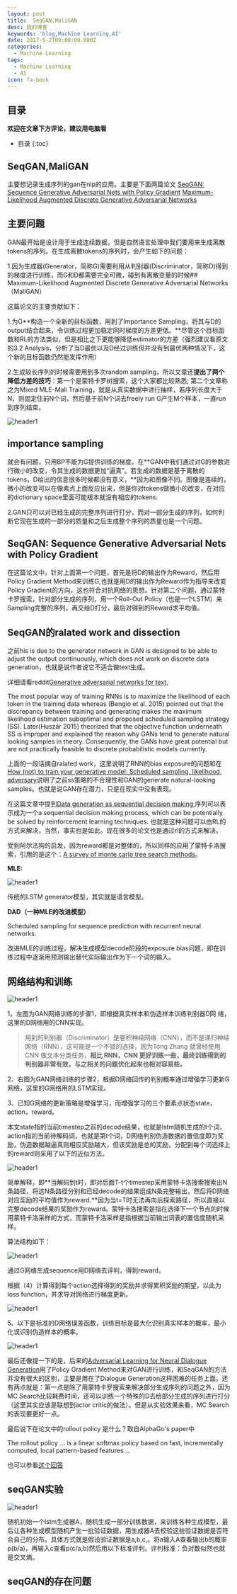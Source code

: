 ```yaml
---
layout: post
title:  SeqGAN,MaliGAN
desc: 我的博客
keywords: 'blog,Machine Learning,AI'
date: 2017-5-2T00:00:00.000Z
categories:
  - Machine Learning
tags:
  - Machine Learning
  - AI
icon: fa-book
---
```



## 目录
**欢迎在文章下方评论，建议用电脑看**

* 目录
{:toc}


## SeqGAN,MaliGAN

主要想记录生成序列的gan在nlp的应用。主要是下面两篇论文
[SeqGAN: Sequence Generative Adversarial Nets with Policy Gradient](https://arxiv.org/pdf/1609.05473v5.pdf)
[Maximum-Likelihood Augmented Discrete Generative Adversarial Networks](https://arxiv.org/pdf/1702.07983v1.pdf)

## 主要问题

GAN最开始是设计用于生成连续数据，但是自然语言处理中我们要用来生成离散tokens的序列。在生成离散tokens的序列时，会产生如下的问题：

1.因为生成器(Generator，简称G)需要利用从判别器(Discriminator，简称D)得到的梯度进行训练，而G和D都需要完全可微，碰到有离散变量的时候## Maximum-Likelihood Augmented Discrete Generative Adversarial Networks（MaliGAN）

这篇论文的主要贡献如下：

1.为G**构造一个全新的目标函数，用到了Importance Sampling，将其与D的output结合起来，令训练过程更加稳定同时梯度的方差更低。**尽管这个目标函数和RL的方法类似，但是相比之下更能够降低estimator的方差（强烈建议看原文的3.2 Analysis，分析了当D最优以及D经过训练但并没有到最优两种情况下，这个新的目标函数仍然能发挥作用）

2.生成较长序列的时候需要用到多次random sampling，所以文章还**提出了两个降低方差的技巧**：第一个是蒙特卡罗树搜索，这个大家都比较熟悉; 第二个文章称之为Mixed MLE-Mali Training，就是从真实数据中进行抽样，若序列长度大于N，则固定住前N个词，然后基于前N个词去freely run G产生M个样本，一直run到序列结束。

<img src="{{ site.img_path }}/Machine Learning/GAN_FOR_NLP3.png" alt="header1" style="height:auto!important;width:auto%;max-width:1020px;"/>

## importance sampling

就会有问题，只用BP不能为G提供训练的梯度。在**GAN中我们通过对G的参数进行微小的改变，令其生成的数据更加“逼真”。若生成的数据是基于离散的tokens，D给出的信息很多时候都没有意义，**因为和图像不同。图像是连续的，微小的改变可以在像素点上面反应出来，但是你对tokens做微小的改变，在对应的dictionary space里面可能根本就没有相应的tokens.

2.GAN只可以对已经生成的完整序列进行打分，而对一部分生成的序列，如何判断它现在生成的一部分的质量和之后生成整个序列的质量也是一个问题。

## SeqGAN: Sequence Generative Adversarial Nets with Policy Gradient

在这篇论文中，针对上面第一个问题，首先是将D的输出作为Reward，然后用Policy Gradient Method来训练G,也就是用D的输出作为Reward作为指导来改变Policy Gradient的方向，这也符合对抗网络的思想。针对第二个问题，通过蒙特卡罗搜索，针对部分生成的序列，用一个Roll-Out Policy（也是一个LSTM）来Sampling完整的序列，再交给D打分，最后对得到的Reward求平均值。

## SeqGAN的ralated work and dissection


之前his is due to the generator network in GAN is designed to be able to adjust the output continuously, which does not work on discrete data generation，也就是说作者说它不适合做text生成。

详细请看reddit[Generative adversarial networks for text.](http://goo.gl/Wg9DR7)



The most popular way of training RNNs is to maximize the likelihood of each token in the training data whereas (Bengio et al. 2015) pointed out that the discrepancy between training and generating makes the maximum likelihood estimation suboptimal and proposed scheduled sampling strategy (SS). Later(Huszár 2015) theorized that the objective function underneath SS is improper and explained the reason why GANs tend to generate natural looking samples in theory. Consequently, the GANs have great potential but are not practically feasible to discrete probabilistic models currently.

上面的一段话摘自ralated work，这里说明了RNN的bias exposure的问题和在[How (not) to train your generative model: Scheduled sampling, likelihood, adversary]()说明了之前ss策略的不合理性和GAN的generate natural-looking samples。也就是说GAN存在潜力，只是在现实中没有表现。


在这篇文章中提到[Data generation as sequential decision making](),序列可以表示成为一个a sequential decision making process, which can be potentially be solved by reinforcement learning techniques. 也就是这种问题可以由RL的方式来解决，当然，事实也是如此。现在很多的论文也是通过rl的方式来解决。

受到阿尔法狗的启发，因为reward都是对整体的，所以同样的应用了蒙特卡洛搜索，引用的是这个：[A survey of monte carlo tree search methods]()。

**MLE:**

<img src="{{ site.img_path }}/Machine Learning/GAN_FOR_NLP10.png" alt="header1" style="height:auto!important;width:auto%;max-width:1020px;"/>

传统的LSTM generator模型，其实就是语言模型。

**DAD（一种MLE的改进模型）**

Scheduled sampling for sequence prediction with recurrent neural networks.

改进MLE的训练过程，解决生成模型decode阶段的exposure bias问题，即在训练过程中逐渐用预测输出替代实际输出作为下一个词的输入。



## 网络结构和训练


<img src="{{ site.img_path }}/Machine Learning/GAN_FOR_NLP.png" alt="header1" style="height:auto!important;width:auto%;max-width:1020px;"/>

1。左图为GAN网络训练的步骤1，即根据真实样本和伪造样本训练判别器D网 络，这里的D网络用的CNN实现。

>用到的判别器（Discriminator）是卷积神经网络（CNN），而不是递归神经网络（RNN），这可能是一个不错的选择，因为Tong Zhang 就曾经使用CNN 做文本分类任务，**相比 RNN，CNN 更好训练一些，最终训练得到的判别器非常有效，与之相关的问题优化起来也相对容易些。**

2、右图为GAN网络训练的步骤2，根据D网络回传的判别概率通过增强学习更新G网络，这里的G网络用的LSTM实现。

3、已知G网络的更新策略是增强学习，而增强学习的三个要素点状态state，action，reward。

本文state指的当前timestep之前的decode结果，也就是lstm随机生成的t个词，action指的当前待解码词，也就是第t个词，D网络判别伪造数据的置信度即为奖励，伪造数据越逼真则相应奖励越大，但该奖励是总的奖励，分配到每个词选择上的reward则采用了以下的近似方法。

<img src="{{ site.img_path }}/Machine Learning/GAN_FOR_NLP1.png" alt="header1" style="height:auto!important;width:auto%;max-width:1020px;"/>

简单解释，即**当解码到t时，即对后面T-t个timestep采用蒙特卡洛搜索搜索出N条路径，将这N条路径分别和已经decode的结果组成N条完整输出，然后将D网络对应奖励的平均值作为reward.**因为当t=T时无法再向后探索路径，所以直接以完整decode结果的奖励作为reward。蒙特卡洛搜索是指在选择下一个节点的时候用蒙特卡洛采样的方式，而蒙特卡洛采样是指根据当前输出词表的置信度随机采样。

算法结构如下：

<img src="{{ site.img_path }}/Machine Learning/GAN_FOR_NLP2.png" alt="header1" style="height:auto!important;width:auto%;max-width:1020px;"/>

通过G网络生成sequence用D网络去评判，得到reward。


根据（4）计算得到每个action选择得到的奖励并求得累积奖励的期望，以此为loss function，并求导对网络进行梯度更新。

<img src="{{ site.img_path }}/Machine Learning/GAN_FOR_NLP5.png" alt="header1" style="height:auto!important;width:auto%;max-width:1020px;"/>

5、以下是标准的D网络误差函数，训练目标是最大化识别真实样本的概率，最小化误识别伪造样本的概率。

<img src="{{ site.img_path }}/Machine Learning/GAN_FOR_NLP4.png" alt="header1" style="height:auto!important;width:auto%;max-width:1020px;"/>

最后还像提一下的是，后来的[Adversarial Learning for Neural Dialogue Generation](https://arxiv.org/pdf/1701.06547.pdf)用了Policy Gradient Method来对GAN进行训练，和SeqGAN的方法并没有很大的区别，主要是用在了Dialogue Generation这样困难的任务上面。还有两点就是：第一点是除了用蒙特卡罗搜索来解决部分生成序列的问题之外，因为MC Search比较耗费时间，还可以训练一个特殊的D去给部分生成的序列进行打分（这里其实应该是联想到actor critic的做法）。但是从实验效果来看，MC Search的表现要更好一点。


最后说下在论文中的rollout policy 是什么？取自AlphaGo's paper中

The rollout policy ... is a linear softmax policy based on fast, incrementally computed, local pattern-based features ...

也可以参看[这个回答](https://stats.stackexchange.com/questions/201927/whats-rollout-policy-in-alphagos-paper)

## seqGAN实验

<img src="{{ site.img_path }}/Machine Learning/GAN_FOR_NLP11.png" alt="header1" style="height:auto!important;width:auto%;max-width:1020px;"/>

随机初始一个lstm生成器A，随机生成一部分训练数据，来训练各种生成模型，最后让各种生成模型随机产生一批验证数据，用生成器A去校验这些验证数据是否符合自己的分布。具体方式就是假设验证数据是a,b,c,。将a输入A查看输出b的概率p(b/a)，再输入c查看p(c/a,b)然后用以下标准评判。评判标准：负对数似然也就是交叉熵。

## seqGAN的存在问题













